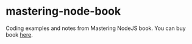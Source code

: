 # mastering-node-book

Coding examples and notes from Mastering NodeJS book. You can buy book [here](https://www.amazon.com/Mastering-Node-js-server-side-applications-efficiently-ebook/dp/B078MNXC78).
